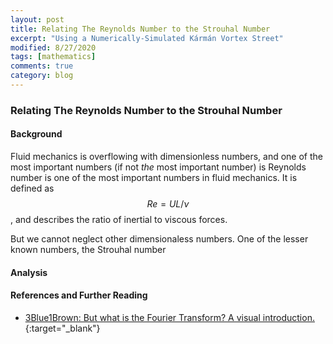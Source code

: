 ```yaml
---
layout: post
title: Relating The Reynolds Number to the Strouhal Number
excerpt: "Using a Numerically-Simulated Kármán Vortex Street"
modified: 8/27/2020
tags: [mathematics]
comments: true
category: blog
---
```


### Relating The Reynolds Number to the Strouhal Number

#### Background

Fluid mechanics is overflowing with dimensionless numbers, and one of the most important numbers (if not _the_ most important number) is Reynolds number is one of the most important numbers  in fluid mechanics. It is defined as $$Re=UL/\nu$$, and describes the ratio of inertial to viscous forces.

But we cannot neglect other dimensionaless numbers. One of the lesser known numbers, the Strouhal number

#### Analysis


#### References and Further Reading

- [3Blue1Brown: But what is the Fourier Transform? A visual introduction.](https://www.youtube.com/watch?v=spUNpyF58BY){:target="\_blank"}
